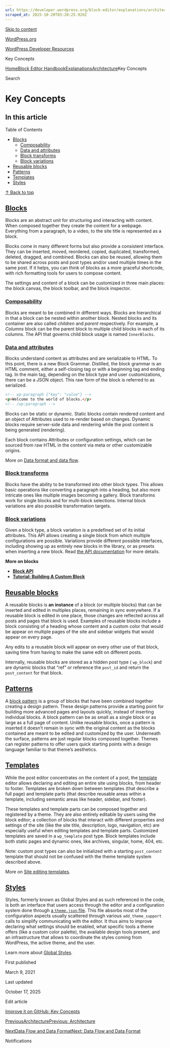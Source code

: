 ```yaml
---
url: https://developer.wordpress.org/block-editor/explanations/architecture/key-concepts
scraped_at: 2025-10-20T03:20:25.926Z
---
```


[Skip to content](https://developer.wordpress.org/block-editor/explanations/architecture/key-concepts/#wp--skip-link--target)

[WordPress.org](https://wordpress.org/)

[WordPress Developer Resources](https://developer.wordpress.org/)

Key Concepts


[Home](https://developer.wordpress.org/)[Block Editor Handbook](https://developer.wordpress.org/block-editor/)[Explanations](https://developer.wordpress.org/block-editor/explanations/)[Architecture](https://developer.wordpress.org/block-editor/explanations/architecture/)Key Concepts

Search

# Key Concepts

## In this article

Table of Contents

- [Blocks](https://developer.wordpress.org/block-editor/explanations/architecture/key-concepts/#blocks)
  - [Composability](https://developer.wordpress.org/block-editor/explanations/architecture/key-concepts/#composability)
  - [Data and attributes](https://developer.wordpress.org/block-editor/explanations/architecture/key-concepts/#data-and-attributes)
  - [Block transforms](https://developer.wordpress.org/block-editor/explanations/architecture/key-concepts/#block-transforms)
  - [Block variations](https://developer.wordpress.org/block-editor/explanations/architecture/key-concepts/#block-variations)
- [Reusable blocks](https://developer.wordpress.org/block-editor/explanations/architecture/key-concepts/#reusable-blocks)
- [Patterns](https://developer.wordpress.org/block-editor/explanations/architecture/key-concepts/#patterns)
- [Templates](https://developer.wordpress.org/block-editor/explanations/architecture/key-concepts/#templates)
- [Styles](https://developer.wordpress.org/block-editor/explanations/architecture/key-concepts/#styles)

[↑ Back to top](https://developer.wordpress.org/block-editor/explanations/architecture/key-concepts/#wp--skip-link--target)

## [Blocks](https://developer.wordpress.org/block-editor/explanations/architecture/key-concepts/\#blocks)

Blocks are an abstract unit for structuring and interacting with content. When composed together they create the content for a webpage. Everything from a paragraph, to a video, to the site title is represented as a block.

Blocks come in many different forms but also provide a consistent interface. They can be inserted, moved, reordered, copied, duplicated, transformed, deleted, dragged, and combined. Blocks can also be reused, allowing them to be shared across posts and post types and/or used multiple times in the same post. If it helps, you can think of blocks as a more graceful shortcode, with rich formatting tools for users to compose content.

The settings and content of a block can be customized in three main places: the block canvas, the block toolbar, and the block inspector.

### [Composability](https://developer.wordpress.org/block-editor/explanations/architecture/key-concepts/\#composability)

Blocks are meant to be combined in different ways. Blocks are hierarchical in that a block can be nested within another block. Nested blocks and its container are also called _children_ and _parent_ respectively. For example, a _Columns_ block can be the parent block to multiple child blocks in each of its columns. The API that governs child block usage is named `InnerBlocks`.

### [Data and attributes](https://developer.wordpress.org/block-editor/explanations/architecture/key-concepts/\#data-and-attributes)

Blocks understand content as attributes and are serializable to HTML. To this point, there is a new Block Grammar. Distilled, the block grammar is an HTML comment, either a self-closing tag or with a beginning tag and ending tag. In the main tag, depending on the block type and user customizations, there can be a JSON object. This raw form of the block is referred to as serialized.

```html
<!-- wp:paragraph {"key": "value"} -->
<p>Welcome to the world of blocks.</p>
<!-- /wp:paragraph -->

```

Blocks can be static or dynamic. Static blocks contain rendered content and an object of Attributes used to re-render based on changes. Dynamic blocks require server-side data and rendering while the post content is being generated (rendering).

Each block contains Attributes or configuration settings, which can be sourced from raw HTML in the content via meta or other customizable origins.

More on [Data format and data flow](https://developer.wordpress.org/block-editor/explanations/architecture/data-flow/).

### [Block transforms](https://developer.wordpress.org/block-editor/explanations/architecture/key-concepts/\#block-transforms)

Blocks have the ability to be transformed into other block types. This allows basic operations like converting a paragraph into a heading, but also more intricate ones like multiple images becoming a gallery. Block transforms work for single blocks and for multi-block selections. Internal block variations are also possible transformation targets.

### [Block variations](https://developer.wordpress.org/block-editor/explanations/architecture/key-concepts/\#block-variations)

Given a block type, a block variation is a predefined set of its initial attributes. This API allows creating a single block from which multiple configurations are possible. Variations provide different possible interfaces, including showing up as entirely new blocks in the library, or as presets when inserting a new block. Read [the API documentation](https://developer.wordpress.org/block-editor/reference-guides/block-api/block-registration/#variations-optional) for more details.

**More on blocks**

- **[Block API](https://developer.wordpress.org/block-editor/reference-guides/block-api/)**
- **[Tutorial: Building A Custom Block](https://developer.wordpress.org/block-editor/getting-started/devenv/get-started-with-create-block/)**

## [Reusable blocks](https://developer.wordpress.org/block-editor/explanations/architecture/key-concepts/\#reusable-blocks)

A reusable blocks is **an instance** of a block (or multiple blocks) that can be inserted and edited in multiples places, remaining in sync everywhere. If a reusable block is edited in one place, those changes are reflected across all posts and pages that block is used. Examples of reusable blocks include a block consisting of a heading whose content and a custom color that would be appear on multiple pages of the site and sidebar widgets that would appear on every page.

Any edits to a reusable block will appear on every other use of that block, saving time from having to make the same edit on different posts.

Internally, reusable blocks are stored as a hidden post type ( `wp_block`) and are dynamic blocks that “ref” or reference the `post_id` and return the `post_content` for that block.

## [Patterns](https://developer.wordpress.org/block-editor/explanations/architecture/key-concepts/\#patterns)

A [block pattern](https://developer.wordpress.org/block-editor/reference-guides/block-api/block-patterns/) is a group of blocks that have been combined together creating a design pattern. These design patterns provide a starting point for building more advanced pages and layouts quickly, instead of inserting individual blocks. A block pattern can be as small as a single block or as large as a full page of content. Unlike reusable blocks, once a pattern is inserted it doesn’t remain in sync with the original content as the blocks contained are meant to be edited and customized by the user. Underneath the surface, patterns are just regular blocks composed together. Themes can register patterns to offer users quick starting points with a design language familiar to that theme’s aesthetics.

## [Templates](https://developer.wordpress.org/block-editor/explanations/architecture/key-concepts/\#templates)

While the post editor concentrates on the content of a post, the [template](https://developer.wordpress.org/block-editor/reference-guides/block-api/block-templates/) editor allows declaring and editing an entire site using blocks, from header to footer. Templates are broken down between templates (that describe a full page) and template parts (that describe reusable areas within a template, including semantic areas like header, sidebar, and footer).

These templates and template parts can be composed together and registered by a theme. They are also entirely editable by users using the block editor; a collection of blocks that interact with different properties and settings of the site (like the site title, description, logo, navigation, etc) are especially useful when editing templates and template parts. Customized templates are saved in a `wp_template` post type. Block templates include both static pages and dynamic ones, like archives, singular, home, 404, etc.

Note: custom post types can also be initialized with a starting `post_content` template that should not be confused with the theme template system described above.

More on [Site editing templates](https://developer.wordpress.org/block-editor/explanations/architecture/full-site-editing-templates/).

## [Styles](https://developer.wordpress.org/block-editor/explanations/architecture/key-concepts/\#styles)

Styles, formerly known as Global Styles and as such referenced in the code, is both an interface that users access through the editor and a configuration system done through [a `theme.json` file](https://developer.wordpress.org/block-editor/how-to-guides/themes/global-settings-and-styles/). This file absorbs most of the configuration aspects usually scattered through various `add_theme_support` calls to simplify communicating with the editor. It thus aims to improve declaring what settings should be enabled, what specific tools a theme offers (like a custom color palette), the available design tools present, and an infrastructure that allows to coordinate the styles coming from WordPress, the active theme, and the user.

Learn more about [Global Styles](https://developer.wordpress.org/block-editor/explanations/architecture/styles/#global-styles).

First published

March 9, 2021

Last updated

October 17, 2025

Edit article

[Improve it on GitHub: Key Concepts](https://github.com/WordPress/gutenberg/edit/trunk/docs/explanations/architecture/key-concepts.md)

[PreviousArchitecturePrevious: Architecture](https://developer.wordpress.org/block-editor/explanations/architecture/)

[NextData Flow and Data FormatNext: Data Flow and Data Format](https://developer.wordpress.org/block-editor/explanations/architecture/data-flow/)

Notifications